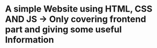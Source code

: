 # A simple Website using HTML, CSS AND JS -> Only covering frontend part and giving some useful Information


